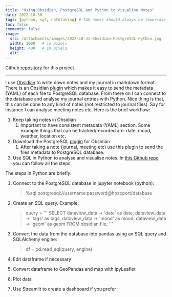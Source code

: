 ```yaml
---
title: "Using Obsidian, PostgreSQL and Python to Visualise Notes"
date: 2022-10-30
tags: [python, sql, notetaking] # TAG names should always be lowercase
toc: false
comments: false
image:
  src: /attachments/images/2022-10-31-Obsidian-PostgreSQL-Python.jpg
  width: 1000   # in pixels
  height: 400   # in pixels
  alt: 
---
```


Github [repository](https://github.com/natarslan/Obsidian-PostgreSQL-Python) for this project.

---

I use [Obsidian](https://obsidian.md) to write down notes and my journal in markdown format. There is an Obsidian [plugin](https://github.com/clouedoc/postgresql-obsidian) which makes it easy to send the metadata (YAML) of each file to PostgreSQL database. From there on I can connect to the database and analyse my journal entries with Python. Nice thing is that, this can be done to any kind of notes (not restricted to journal files). Say for instance I can analyse meeting notes etc. Here is the brief workflow:

1. Keep taking notes in Obsidian
	1. Important to have consistent metadata (YAML) section. Some example things that can be tracked/recorded are: date, mood, weather, location etc.
2. Download the PostgreSQL [plugin](https://github.com/clouedoc/postgresql-obsidian) for Obsidian
	1. After taking a note (journal, meeting etc) use this plugin to send the files metadata to PostgreSQL database.
3. Use SQL in Python to analyse and visualise notes. In [this Github repo](https://github.com/natarslan/Obsidian-PostgreSQL-Python) you can follow all the steps. 

The steps in Python are briefly:
1. Connect to the PostgreSQL database in jupyter notebook (python):  
	> %sql postgresql://username:password@host:port/database

2. Create an SQL query. Example:
	> query =  ''' 
	> 	SELECT 
		    dataview_data -> 'date' as date,
		    dataview_data -> 'tags' as tags,
		    dataview_data -> 'mood' as mood, 
		    dataview_data -> 'geom' as geom
		    FROM obsidian.file; 
		    '''
	
3. Convert the data from the database into pandas using an SQL query and SQLAlchemy engine: 
   > df = pd.read_sql(query, engine)

4. Edit dataframe if necessary 
5. Convert dataframe to GeoPandas and map with IpyLeaflet
6. Plot data
7. Use Streamlit to create a dashboard if you prefer

